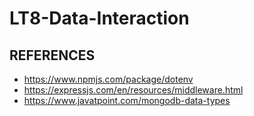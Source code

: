 # LT8-Data-Interaction



## REFERENCES
- https://www.npmjs.com/package/dotenv
- https://expressjs.com/en/resources/middleware.html
- https://www.javatpoint.com/mongodb-data-types
